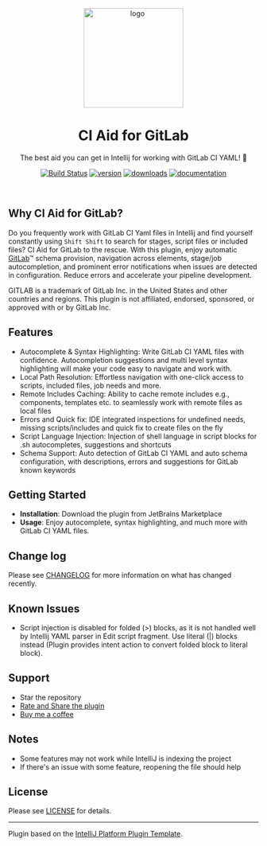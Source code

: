 
<div align="center">
    <a href="https://plugins.jetbrains.com/plugin/25859-gitlab-ci-aid">
        <img src="./src/main/resources/META-INF/pluginIcon.svg" width="200" height="200" alt="logo"/>
    </a>
</div>
<h1 align="center">CI Aid for GitLab</h1>
<p align="center">The best aid you can get in Intellij for working with GitLab CI YAML! 🚀</p>

<p align="center">
<a href="https://actions-badge.atrox.dev/deeepamin/gitlab-ci-aid/goto?ref=main"><img alt="Build Status" src="https://img.shields.io/endpoint.svg?url=https%3A%2F%2Factions-badge.atrox.dev%2Fdeeepamin%2Fgitlab-ci-aid%2Fbadge%3Fref%3Dmain&style=flat" /></a>
<a href="https://plugins.jetbrains.com/plugin/25859-gitlab-ci-aid"><img src="https://img.shields.io/jetbrains/plugin/v/25859-gitlab-ci-aid.svg?style=flat-square" alt="version"></a>
<a href="https://plugins.jetbrains.com/plugin/25859-gitlab-ci-aid"><img src="https://img.shields.io/jetbrains/plugin/d/25859-gitlab-ci-aid.svg?style=flat-square" alt="downloads"></a>
<a href="https://deeepamin.github.io/gitlab-ci-aid/"><img src="https://img.shields.io/badge/docs-website-blue?style=flat-square" alt="documentation"></a>


</p>
<br>

## Why CI Aid for GitLab?

<!-- Plugin description -->
Do you frequently work with GitLab CI Yaml files in Intellij and find yourself constantly using `Shift Shift` to search 
for stages, script files or included files? CI Aid for GitLab to the rescue. With this plugin, enjoy automatic [GitLab](https://gitlab.com)&trade; schema 
provision, navigation across elements, stage/job autocompletion, and prominent error notifications when issues are detected 
in configuration. Reduce errors and accelerate your pipeline development.

GITLAB is a trademark of GitLab Inc. in the United States and other countries and regions. This plugin is not affiliated, endorsed, sponsored, or approved with or by GitLab Inc.

## Features

* Autocomplete & Syntax Highlighting: Write GitLab CI YAML files with confidence. Autocompletion suggestions and multi 
  level syntax highlighting will make your code easy to navigate and work with.
* Local Path Resolution: Effortless navigation with one-click access to scripts, included files, job needs and more.
* Remote Includes Caching: Ability to cache remote includes e.g., components, templates etc. to seamlessly work with remote files as local files 
* Errors and Quick fix: IDE integrated inspections for undefined needs, missing scripts/includes and quick fix to create files on the fly
* Script Language Injection: Injection of shell language in script blocks for .sh autocompletes, suggestions and shortcuts
* Schema Support: Auto detection of GitLab CI YAML and auto schema configuration, with descriptions, errors and suggestions for GitLab known keywords 

## Getting Started

* **Installation**: Download the plugin from JetBrains Marketplace
* **Usage**: Enjoy autocomplete, syntax highlighting, and much more with GitLab CI YAML files.

<!-- Plugin description end -->

## Change log

Please see [CHANGELOG](CHANGELOG.md) for more information on what has changed recently.

## Known Issues
- Script injection is disabled for folded (>) blocks, as it is not handled well by Intellij YAML parser in Edit script fragment. 
  Use literal (|) blocks instead (Plugin provides intent action to convert folded block to literal block).

## Support

* Star the repository
* [Rate and Share the plugin](https://plugins.jetbrains.com/plugin/25859-ci-aid-for-gitlab)
* [Buy me a coffee](https://ko-fi.com/deeepamin)

## Notes
* Some features may not work while IntelliJ is indexing the project
* If there's an issue with some feature, reopening the file should help 

## License

Please see [LICENSE](LICENSE) for details.

---
Plugin based on the [IntelliJ Platform Plugin Template][template].

[template]: https://github.com/JetBrains/intellij-platform-plugin-template
[docs:plugin-description]: https://plugins.jetbrains.com/docs/intellij/plugin-user-experience.html#plugin-description-and-presentation
